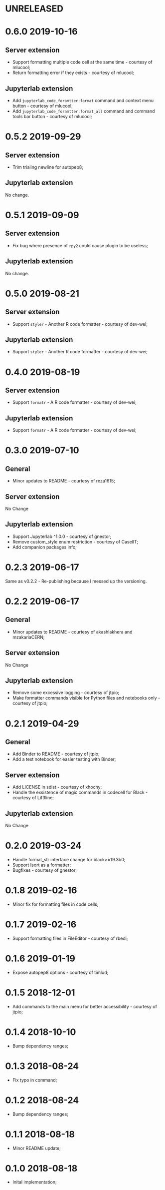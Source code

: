 UNRELEASED
==========

0.6.0 2019-10-16
==========

Server extension
----------------

* Support formatting multiple code cell at the same time - courtesy of mlucool;
* Return formatting error if they exists - courtesy of mlucool;


Jupyterlab extension
--------------------

* Add `jupyterlab_code_foramtter:format` command and context menu button - courtesy of mlucool;
* Add `jupyterlab_code_foramtter:format_all` command and command tools bar button - courtesy of mlucool;


0.5.2 2019-09-29
==========

Server extension
----------------

* Trim trialing newline for autopep8;


Jupyterlab extension
--------------------

No change.


0.5.1 2019-09-09
==========

Server extension
----------------

* Fix bug where presence of `rpy2` could cause plugin to be useless;


Jupyterlab extension
--------------------

No change.

0.5.0 2019-08-21
==========

Server extension
----------------

* Support `styler` - Another R code formatter - courtesy of dev-wei;

Jupyterlab extension
--------------------

* Support `styler` - Another R code formatter - courtesy of dev-wei;

0.4.0 2019-08-19
==========

Server extension
----------------

* Support `formatr` - A R code formatter - courtesy of dev-wei;

Jupyterlab extension
--------------------

* Support `formatr` - A R code formatter - courtesy of dev-wei;

0.3.0 2019-07-10
==========

General
-------

* Minor updates to README - courtesy of reza1615;


Server extension
----------------

No Change

Jupyterlab extension
--------------------

* Support Jupyterlab ^1.0.0 - courtesy of gnestor;
* Remove custom_style enum restriction - courtesy of CaselIT;
* Add companion packages info;

0.2.3 2019-06-17
================

Same as v0.2.2 - Re-publishing because I messed up the versioning.

0.2.2 2019-06-17
================

General
-------

* Minor updates to README - courtesy of akashlakhera and mzakariaCERN;

Server extension
----------------

No Change

Jupyterlab extension
--------------------

* Remove some excessive logging - courtesy of jtpio;
* Make formatter commands visible for Python files and notebooks only - courtesy of jtpio;

0.2.1 2019-04-29
================

General
-------

* Add Binder to README - courtesy of jtpio;
* Add a test notebook for easier testing with Binder;

Server extension
----------------

* Add LICENSE in sdist - courtesy of xhochy;
* Handle the exsistence of magic commands in codecell for Black - courtesy of Lif3line;

Jupyterlab extension
--------------------

No Change

0.2.0 2019-03-24
================

* Handle format_str interface change for black>=19.3b0;
* Support Isort as a formatter;
* Bugfixes - courtesy of gnestor;

0.1.8 2019-02-16
================

* Minor fix for formatting files in code cells;

0.1.7 2019-02-16
================

* Support formatting files in FileEditor - courtesy of rbedi;

0.1.6 2019-01-19
================

* Expose autopep8 options - courtesy of timlod;

0.1.5 2018-12-01
================

* Add commands to the main menu for better accessibility - courtesy of jtpio;

0.1.4 2018-10-10
================

* Bump dependency ranges;

0.1.3 2018-08-24
================

* Fix typo in command;

0.1.2 2018-08-24
================

* Bump dependency ranges;

0.1.1 2018-08-18
================

* Minor README update;

0.1.0 2018-08-18
================

* Inital implementation;
